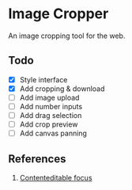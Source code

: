 # Image Cropper
An image cropping tool for the web.

## Todo
- [x] Style interface
- [x] Add cropping & download
- [ ] Add image upload
- [ ] Add number inputs
- [ ] Add drag selection
- [ ] Add crop preview
- [ ] Add canvas panning

## References
1. [Contenteditable focus](https://stackoverflow.com/questions/34354085/clicking-outside-a-contenteditable-div-stills-give-focus-to-it)